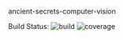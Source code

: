 ancient-secrets-computer-vision

Build Status: ![build](https://gitlab.com/shubhamwagh48/ancient-secrets-computer-vision/badges/master/build.svg)
![coverage](https://gitlab.com/shubhamwagh48/ancient-secrets-computer-vision/badges/master/coverage.svg?job=coverage)
